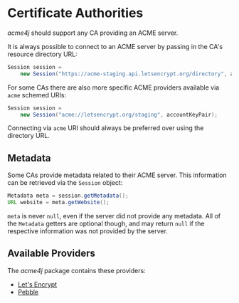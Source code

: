 # Certificate Authorities

_acme4j_ should support any CA providing an ACME server.

It is always possible to connect to an ACME server by passing in the CA's resource directory URL:

```java
Session session =
    new Session("https://acme-staging.api.letsencrypt.org/directory", accountKeyPair);
```

For some CAs there are also more specific ACME providers available via `acme` schemed URIs:

```java
Session session =
    new Session("acme://letsencrypt.org/staging", accountKeyPair);
```

Connecting via `acme` URI should always be preferred over using the directory URL.

## Metadata

Some CAs provide metadata related to their ACME server. This information can be retrieved via the `Session` object:

```java
Metadata meta = session.getMetadata();
URL website = meta.getWebsite();
```

`meta` is never `null`, even if the server did not provide any metadata. All of the `Metadata` getters are optional though, and may return `null` if the respective information was not provided by the server.

## Available Providers

The _acme4j_ package contains these providers:

* [Let's Encrypt](./letsencrypt.html)
* [Pebble](./pebble.html)

